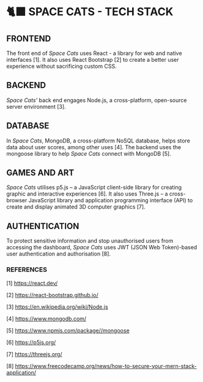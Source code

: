 # 🐈‍⬛ SPACE CATS - TECH STACK

## FRONTEND

The front end of _Space Cats_ uses React - a library for web and native interfaces [1]. It also uses React Bootstrap [2] to create a better user experience without sacrificing custom CSS.

## BACKEND

_Space Cats'_ back end engages Node.js, a cross-platform, open-source server environment [3].

## DATABASE

In _Space Cats_, MongoDB, a cross-platform NoSQL database, helps store data about user scores, among other uses [4]. The backend uses the mongoose library to help _Space Cats_ connect with MongoDB [5].

## GAMES AND ART

_Space Cats_ utilises p5.js – a JavaScript client-side library for creating graphic and interactive experiences [6]. It also uses Three.js – a cross-browser JavaScript library and application programming interface (API) to create and display animated 3D computer graphics [7].

## AUTHENTICATION

To protect sensitive information and stop unauthorised users from accessing the dashboard, _Space Cats_ uses JWT (JSON Web Token)-based user authentication and authorisation [8].

### REFERENCES

[1] https://react.dev/

[2] https://react-bootstrap.github.io/

[3] https://en.wikipedia.org/wiki/Node.js

[4] https://www.mongodb.com/

[5] https://www.npmjs.com/package//mongoose

[6] https://p5js.org/

[7] https://threejs.org/

[8] https://www.freecodecamp.org/news/how-to-secure-your-mern-stack-application/
